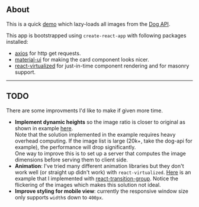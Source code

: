 ## About

This is a quick [demo](https://davidwu220.github.io/dog-breed-masonry/) which lazy-loads all images from the [Dog API](https://dog.ceo/dog-api/).

This app is bootstrapped using `create-react-app` with following packages installed:

* [axios](https://github.com/axios/axios) for http get requests.
* [material-ui](https://github.com/mui-org/material-ui) for making the card component looks nicer.
* [react-virtualized](https://github.com/bvaughn/react-virtualized) for just-in-time component rendering and for masonry support.

---

## TODO

There are some improvments I'd like to make if given more time.

* **Implement dynamic heights** so the image ratio is closer to original as shown in example [here](https://codesandbox.io/s/xj807vkjpq).  
  Note that the solution implemented in the example requires heavy overhead computing. If the image list is large (20k+, take the dog-api for example), the performance will drop significantly.  
  One way to improve this is to set up a server that computes the image dimensions before serving them to client side.
* **Animation**: I've tried many different animation libraries but they don't work well (or straight up didn't work) with `react-virtualized`. [Here](https://codesandbox.io/s/w6w7j7y0j7) is an example that I implemented with [react-transition-group](https://github.com/reactjs/react-transition-group). Notice the flickering of the images which makes this solution not ideal.
* **Improve styling for mobile view**: currently the responsive window size only supports `width`s down to `400px`.